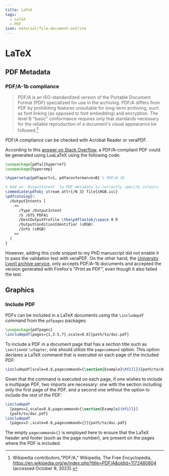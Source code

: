 ```yaml
---
title: LaTeX
tags:
  - LaTeX
  - PDF
icon: material/file-document-outline
---
```


# LaTeX

## PDF Metadata

### PDF/A-1b compliance

> PDF/A is an ISO-standardized version of the Portable Document Format (PDF)
> specialized for use in the archiving.
> PDF/A differs from PDF by prohibiting features
> unsuitable for long-term archiving,
> such as font linking (as opposed to font embedding) and encryption.
> The level B "basic" conformance requires only that standards necessary
> for the reliable reproduction of a document's visual appearance
> be followed.[^1]

PDF/A compliance can be checked with Acrobat Reader or veraPDF.

According to this
[answer on Stack Overflow](https://tex.stackexchange.com/questions/498987),
a PDF/A-compliant PDF could be generated using LuaLaTeX using
the following code:

```latex
\usepackage[pdfa]{hyperref}
\usepackage{hyperxmp}

\hypersetup{pdfapart=1, pdfaconformance=B} % PDF/A-1b

% Add an `OutputIntent` to PDF metadata to correctly specify colours
\immediate\pdfobj stream attr{/N 3} file{sRGB.icc}
\pdfcatalog{%
  /OutputIntents [
    <<
      /Type /OutputIntent
      /S /GTS_PDFA1
      /DestOutputProfile \the\pdflastobj\space 0 R
      /OutputConditionIdentifier (sRGB)
      /Info (sRGB)
    >>
  ]
}
```

However,
adding this code snippet to my PhD manuscript
did not enable it to pass the validation test with veraPDF.
On the other hand, the
[University Lyon1 archive service](https://scd-depot-theses.univ-lyon1.fr),
only accepts PDF/A-1b documents
and accepted the version generated with Firefox's "Print as PDF",
even though it also failed the test.

[^1]:
    Wikipedia contributors,"PDF/A," Wikipedia, The Free Encyclopedia,
    <https://en.wikipedia.org/w/index.php?title=PDF/A&oldid=1172480804>
    (accessed October 9, 2023).

## Graphics

### Include PDF

PDFs can be included in a LaTeX documents
using the `\includepdf` command from the `pdfpages` packages:

```latex
\usepackage{pdfpages}
\includepdf[pages={1,3-5,7},scale=0.8]{path/to/doc.pdf}
```

To include a PDF in a document page that has a section title
such as `\section`or `\chapter`,
one should utilize the `pagecommand` option.
This option declares a LaTeX command
that is executed on each page of the included PDF:

```latex
\ìncludepdf[scale=0.8,pagecommand={\section{Example}\hfill}]{path/to/doc.pdf}
```

Given that the command is executed on each page,
if one wishes to include a multipage PDF,
two imports are necessary:
one with the section including only the first page of the PDF,
and a second one without the option to include the rest of the PDF:

```latex
\includepdf
  [pages=1,scale=0.8,pagecommand={\section{Example}\hfill}]
  {path/to/doc.pdf}
\includepdf
  [pages=2-,scale=0.8,pagecommand={}]{path/to/doc.pdf}
```

The empty `pagecommand={}` is employed here
to ensure that the LaTeX header and footer (such as the page number),
are present on the pages where the PDF is included.
